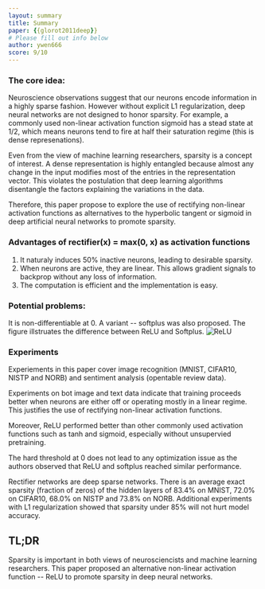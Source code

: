 ```yaml
---
layout: summary
title: Summary
paper: {{glorot2011deep}}
# Please fill out info below
author: ywen666
score: 9/10
---
```


### The core idea:
Neuroscience observations suggest that our neurons encode information in a highly sparse fashion. However without explicit L1 regularization, deep neural networks are not designed to honor sparsity. For example, a commonly used non-linear activation function sigmoid has a stead state at 1/2, which means neurons tend to fire at half their saturation regime (this is dense represenations).

Even from the view of machine learning researchers, sparsity is a concept of interest. A dense representation is highly entangled because almost any change in the input modifies most of the entries in the representation vector. This violates the postulation that deep learning algorithms disentangle the factors explaining the variations in the data.

Therefore, this paper propose to explore the use of rectifying non-linear activation functions as alternatives to the hyperbolic tangent or sigmoid in deep artificial neural networks to promote sparsity.

### Advantages of rectifier(x) = max(0, x) as activation functions
1.	It naturaly induces 50% inactive neurons, leading to desirable sparsity.
2.	When neurons are active, they are linear. This allows gradient signals to backprop without any loss of information. 
3.	The computation is efficient and the implementation is easy.

### Potential problems:
It is non-differentiable at 0. A variant -- softplus was also proposed. The figure illstruates the difference between ReLU and Softplus. 
![ReLU](glorot11a_2.png)

### Experiments
Experiements in this paper cover image recognition (MNIST, CIFAR10, NISTP and NORB) and sentiment analysis (opentable review data). 

Experiments on bot image and text data indicate that training proceeds better when neurons are either off or operating mostly in a linear regime. This justifies the use of rectifying non-linear activation functions. 

Moreover, ReLU performed better than other commonly used activation functions such as tanh and sigmoid, especially without unsupervied pretraining. 

The hard threshold at 0 does not lead to any optimization issue as the authors observed that ReLU and softplus reached similar performance. 

Rectifier networks are deep sparse networks. There is an average exact sparsity (fraction of zeros) of the hidden layers of 83.4% on MNIST, 72.0% on CIFAR10, 68.0% on NISTP and 73.8% on NORB. Additional experiments with L1 regularization showed that sparsity under 85% will not hurt model accuracy. 

## TL;DR
Sparsity is important in both views of neurosciencists and machine learning researchers. This paper proposed an alternative non-linear activation function -- ReLU to promote sparsity in deep neural networks. 
